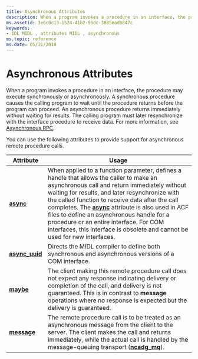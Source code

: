 ```yaml
---
title: Asynchronous Attributes
description: When a program invokes a procedure in an interface, the procedure may execute synchronously or asynchronously.
ms.assetid: 3e6c6c13-1524-41b2-96dc-3885eadb847c
keywords:
- IDL MIDL , attributes MIDL , asynchronous
ms.topic: reference
ms.date: 05/31/2018
---
```


# Asynchronous Attributes

When a program invokes a procedure in an interface, the procedure may execute synchronously or asynchronously. A synchronous procedure causes the calling program to wait until the procedure returns before the program can proceed. An asynchronous procedure returns immediately without waiting for results. The calling program must later resynchronize with the interface procedure to receive data. For more information, see [Asynchronous RPC](/windows/desktop/Rpc/asynchronous-rpc).

You can use the following attributes to provide support for asynchronous remote procedure calls.



| Attribute                         | Usage                                                                                                                                                                                                                                                                                                                                                                                                                                                                                   |
|-----------------------------------|-----------------------------------------------------------------------------------------------------------------------------------------------------------------------------------------------------------------------------------------------------------------------------------------------------------------------------------------------------------------------------------------------------------------------------------------------------------------------------------------|
| [**async**](async.md)            | When applied to a function parameter, defines a handle that allows the caller to make an asynchronous call and return immediately without waiting for results, and later resynchronize with the called function to receive data after the call completes. The [**async**](async.md) attribute is also used in ACF files to define an asynchronous handle for a procedure or an entire interface. For COM interfaces, this interface is obsolete and cannot be used for new interfaces. |
| [**async\_uuid**](async-uuid.md) | Directs the MIDL compiler to define both synchronous and asynchronous versions of a COM interface.                                                                                                                                                                                                                                                                                                                                                                                      |
| [**maybe**](maybe.md)            | The client making this remote procedure call does not expect any response indicating delivery or completion of the call, and delivery is not guaranteed. This is in contrast to **message** operations where no response is expected but the delivery is guaranteed.                                                                                                                                                                                                                    |
| [**message**](message.md)        | The remote procedure call is to be treated as an asynchronous message from the client to the server. The client makes the call and returns immediately, while the actual call is handled by the message-queuing transport ([**ncadg\_mq**](ncadg-mq.md)).                                                                                                                                                                                                                              |



 

 

 

